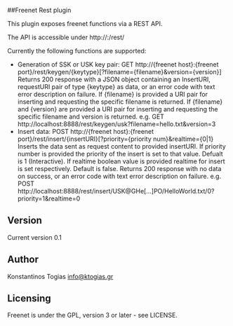 ##Freenet Rest plugin

This plugin exposes freenet functions via a REST API.
 
The API is accessible under http://<freenet host>:<freenet port>/rest/

Currently the following functions are supported:
 - Generation of SSK or USK key pair: 
      GET http://{freenet host}:{freenet port}/rest/keygen/{keytype}[?filename={filename}&version={version}]
      Returns 200 response with a JSON object containing an InsertURI, requestURI pair of type {keytype} as data,
      or an error code with text error description on failure.
      If {filename} is provided a URI pair for inserting and requesting the specific filename is returned.
      If {filename} and {version} are provided a URI pair for inserting and requesting 
      the specific filename and version is returned.
      e.g. GET http://localhost:8888/rest/keygen/usk?filename=hello.txt&version=3
 - Insert data:
      POST http://{freenet host}:{freenet port}/rest/insert/{insertURI}[?priority={priority num}&realtime={0|1}
      Inserts the data sent as request content to provided insertURI.
      If priority number is provided the priority of the insert is set to that value. Defualt is 1 (Interactive).
      If realtime boolean value is provided realtime for insert is set respectively. Default is false. 
      Returns 200 response with no data on success, or an error code with text error description on failure.
      e.g. POST http://localhost:8888/rest/insert/USK@GHe[...]PO/HelloWorld.txt/0?priority=1&realtime=0
  
## Version
Current version 0.1

## Author
Konstantinos Togias <info@ktogias.gr>

## Licensing
Freenet is under the GPL, version 3 or later - see LICENSE. 
